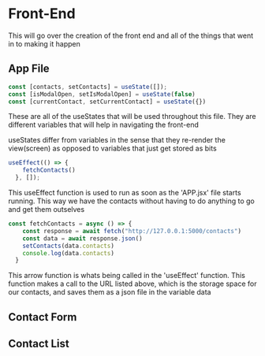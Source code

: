# Front-End

This will go over the creation of the front end and all of the things that went in to making it happen

## App File

```JavaScript
const [contacts, setContacts] = useState([]);
const [isModalOpen, setIsModalOpen] = useState(false)
const [currentContact, setCurrentContact] = useState({})
```

These are all of the useStates that will be used throughout this file. They are different variables that will help in navigating the front-end

useStates differ from variables in the sense that they re-render the view(screen) as opposed to variables that just get stored as bits

```JavaScript
useEffect(() => {
    fetchContacts()
  }, []);
```

This useEffect function is used to run as soon as the 'APP.jsx' file starts running. This way we have the contacts without having to do anything to go and get them outselves

```JavaScript
const fetchContacts = async () => {
    const response = await fetch("http://127.0.0.1:5000/contacts")
    const data = await response.json()
    setContacts(data.contacts)
    console.log(data.contacts)
  }
```

This arrow function is whats being called in the 'useEffect' function. This function makes a call to the URL listed above, which is the storage space for our contacts, and saves them as a json file in the variable data




## Contact Form

## Contact List